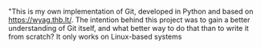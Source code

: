 "This is my own implementation of Git, developed in Python and based on https://wyag.thb.lt/. The intention behind this project was to gain a better understanding of Git itself, and what better way to do that than to write it from scratch? It only works on Linux-based systems
